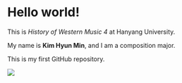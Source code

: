 # Hello world!

This is *History of Western Music 4* at Hanyang University.

My name is **Kim Hyun Min**, and I am a composition major.

This is my first GitHub repository.

<img src="hellow-world.png">
